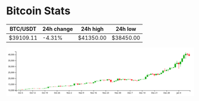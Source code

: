 # Bitcoin Stats

BTC/USDT|24h change|24h high|24h low|
|---|---|---|---|
|$39109.11|-4.31%|$41350.00|$38450.00|

<img src="./chart.svg">
